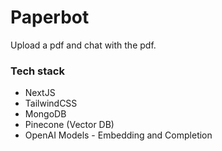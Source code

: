 # Paperbot

Upload a pdf and chat with the pdf.

### Tech stack

- NextJS
- TailwindCSS
- MongoDB
- Pinecone (Vector DB)
- OpenAI Models - Embedding and Completion 
